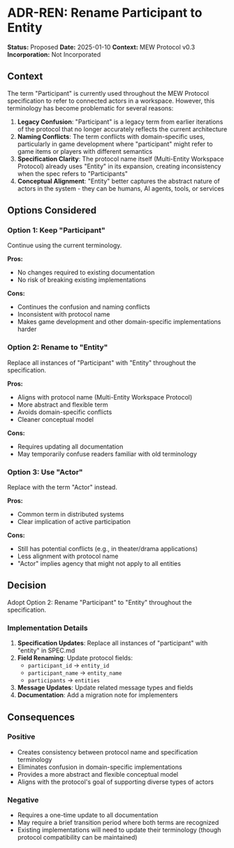 # ADR-REN: Rename Participant to Entity

**Status:** Proposed
**Date:** 2025-01-10
**Context:** MEW Protocol v0.3
**Incorporation:** Not Incorporated

## Context

The term "Participant" is currently used throughout the MEW Protocol specification to refer to connected actors in a workspace. However, this terminology has become problematic for several reasons:

1. **Legacy Confusion**: "Participant" is a legacy term from earlier iterations of the protocol that no longer accurately reflects the current architecture
2. **Naming Conflicts**: The term conflicts with domain-specific uses, particularly in game development where "participant" might refer to game items or players with different semantics
3. **Specification Clarity**: The protocol name itself (Multi-Entity Workspace Protocol) already uses "Entity" in its expansion, creating inconsistency when the spec refers to "Participants"
4. **Conceptual Alignment**: "Entity" better captures the abstract nature of actors in the system - they can be humans, AI agents, tools, or services

## Options Considered

### Option 1: Keep "Participant"
Continue using the current terminology.

**Pros:**
- No changes required to existing documentation
- No risk of breaking existing implementations

**Cons:**
- Continues the confusion and naming conflicts
- Inconsistent with protocol name
- Makes game development and other domain-specific implementations harder

### Option 2: Rename to "Entity"
Replace all instances of "Participant" with "Entity" throughout the specification.

**Pros:**
- Aligns with protocol name (Multi-Entity Workspace Protocol)
- More abstract and flexible term
- Avoids domain-specific conflicts
- Cleaner conceptual model

**Cons:**
- Requires updating all documentation
- May temporarily confuse readers familiar with old terminology

### Option 3: Use "Actor"
Replace with the term "Actor" instead.

**Pros:**
- Common term in distributed systems
- Clear implication of active participation

**Cons:**
- Still has potential conflicts (e.g., in theater/drama applications)
- Less alignment with protocol name
- "Actor" implies agency that might not apply to all entities

## Decision

Adopt Option 2: Rename "Participant" to "Entity" throughout the specification.

### Implementation Details

1. **Specification Updates**: Replace all instances of "participant" with "entity" in SPEC.md
2. **Field Renaming**: Update protocol fields:
   - `participant_id` → `entity_id`
   - `participant_name` → `entity_name`
   - `participants` → `entities`
3. **Message Updates**: Update related message types and fields
4. **Documentation**: Add a migration note for implementers

## Consequences

### Positive
- Creates consistency between protocol name and specification terminology
- Eliminates confusion in domain-specific implementations
- Provides a more abstract and flexible conceptual model
- Aligns with the protocol's goal of supporting diverse types of actors

### Negative
- Requires a one-time update to all documentation
- May require a brief transition period where both terms are recognized
- Existing implementations will need to update their terminology (though protocol compatibility can be maintained)